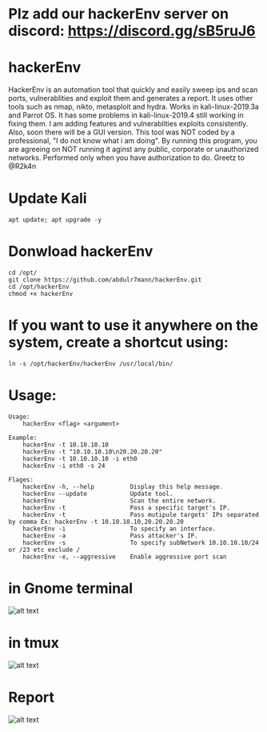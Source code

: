 
# Plz add our hackerEnv server on discord: https://discord.gg/sB5ruJ6

# hackerEnv
HackerEnv is an automation tool that quickly and easily sweep ips and scan ports, vulnerablities and exploit them and generates a report.
It uses other tools such as nmap, nikto, metasploit and hydra. Works in kali-linux-2019.3a and Parrot OS. It has some problems in kali-linux-2019.4 still working in fixing them.
I am adding features and vulnerablities exploits consistently. Also, soon there will be a GUI version.
This tool was NOT coded by a professional, "I do not know what i am doing".
By running this program, you are agreeing on NOT running it aginst any public, corporate or unauthorized networks.
Performed only when you have authorization to do.
Greetz to @R2k4n
# Update Kali
```
apt update; apt upgrade -y
```
# Donwload hackerEnv
```
cd /opt/
git clone https://github.com/abdulr7mann/hackerEnv.git
cd /opt/hackerEnv
chmod +x hackerEnv
```

# If you want to use it anywhere on the system, create a shortcut using:
```
ln -s /opt/hackerEnv/hackerEnv /usr/local/bin/
```

# Usage:
```
Usage:
    hackerEnv <flag> <argument>

Example:
    hackerEnv -t 10.10.10.10
    hackerEnv -t "10.10.10.10\n20.20.20.20"
    hackerEnv -t 10.10.10.10 -i eth0
    hackerEnv -i eth0 -s 24
    
Flages:
    hackerEnv -h, --help          Display this help message.
    hackerEnv --update            Update tool.
    hackerEnv                     Scan the entire network.
    hackerEnv -t                  Pass a specific target's IP.
    hackerEnv -t                  Pass mutipule targets' IPs separated by comma Ex: hackerEnv -t 10.10.10.10,20.20.20.20
    hackerEnv -i                  To specify an interface.
    hackerEnv -a                  Pass attacker's IP.
    hackerEnv -s                  To specify subNetwork 10.10.10.10/24 or /23 etc exclude /
    hackerEnv -e, --aggressive    Enable aggressive port scan
```
# in Gnome terminal
![alt text](https://i.imgur.com/uHk0Ypt.png)
# in tmux
![alt text](https://i.imgur.com/ppCLMUw.png)
# Report
![alt text](https://i.imgur.com/CCbcKMJ.png)
